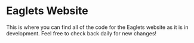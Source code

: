 # Eaglets Website
This is where you can find all of the code for the Eaglets website as it is in development. Feel free to check back daily for new changes!
